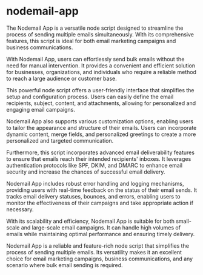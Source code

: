 # nodemail-app
<!-- #Try this node script to send multiple email at one time and also can use in email marketing and business.    -->
The Nodemail App is a versatile node script designed to streamline the process of sending multiple emails simultaneously. With its comprehensive features, this script is ideal for both email marketing campaigns and business communications.

With Nodemail App, users can effortlessly send bulk emails without the need for manual intervention. It provides a convenient and efficient solution for businesses, organizations, and individuals who require a reliable method to reach a large audience or customer base.

This powerful node script offers a user-friendly interface that simplifies the setup and configuration process. Users can easily define the email recipients, subject, content, and attachments, allowing for personalized and engaging email campaigns.

Nodemail App also supports various customization options, enabling users to tailor the appearance and structure of their emails. Users can incorporate dynamic content, merge fields, and personalized greetings to create a more personalized and targeted communication.

Furthermore, this script incorporates advanced email deliverability features to ensure that emails reach their intended recipients' inboxes. It leverages authentication protocols like SPF, DKIM, and DMARC to enhance email security and increase the chances of successful email delivery.

Nodemail App includes robust error handling and logging mechanisms, providing users with real-time feedback on the status of their email sends. It tracks email delivery statuses, bounces, and errors, enabling users to monitor the effectiveness of their campaigns and take appropriate action if necessary.

With its scalability and efficiency, Nodemail App is suitable for both small-scale and large-scale email campaigns. It can handle high volumes of emails while maintaining optimal performance and ensuring timely delivery.

Nodemail App is a reliable and feature-rich node script that simplifies the process of sending multiple emails. Its versatility makes it an excellent choice for email marketing campaigns, business communications, and any scenario where bulk email sending is required.






